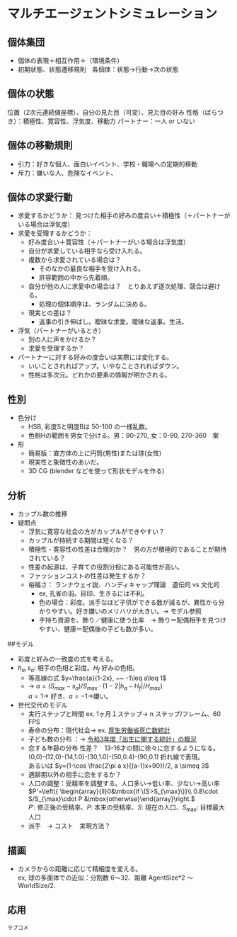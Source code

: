 # マルチエージェントシミュレーション
## 個体集団
* 個体の表現＋相互作用＋（環境条件）
* 初期状態、状態遷移規則　各個体：状態→行動→次の状態

## 個体の状態
位置（2次元連続値座標）、自分の見た目（可変）、見た目の好み
	性格（ばらつき）：積極性、寛容性、浮気度、移動力
	パートナー：一人 or いない

## 個体の移動規則
* 引力：好きな個人、面白いイベント、学校・職場への定期的移動
* 斥力：嫌いな人、危険なイベント、

## 個体の求愛行動
* 求愛するかどうか：
見つけた相手の好みの度合い＋積極性（＋パートナーがいる場合は浮気度）
* 求愛を受理するかどうか：
	* 	好み度合い＋寛容性（＋パートナーがいる場合は浮気度）
	* 	自分が求愛している相手なら受け入れる。
	*  	複数から求愛されている場合は？
		* そのなかの最良な相手を受け入れる。
		* 許容範囲の中から先着順。
	* 	自分が他の人に求愛中の場合は？　とりあえず逐次処理、競合は避ける。
		* 処理の個体順序は、ランダムに決める。
	* 現実との差は？
		* 返事の引き伸ばし。曖昧な求愛。曖昧な返事。生活。
* 浮気（パートナーがいるとき）
	* 別の人に声をかけるか？
	* 求愛を受理するか？
* パートナーに対する好みの度合いは実際には変化する。
	* いいことされればアップ。いやなことされればダウン。
	* 性格は多次元。どれかの要素の情報が明かされる。

## 性別
* 色分け
	* HSB, 彩度Sと明度Bは 50-100 の一様乱数。
	* 色相Hの範囲を男女で分ける。男：90-270, 女：0-90, 270-360　案
* 形
	* 簡易版：直方体の上に円筒(男性)または球(女性)
	* 現実性と象徴性のあいだ。
	* 3D CG (blender などを使って形状モデルを作る)

## 分析
* カップル数の推移
* 疑問点
	* 浮気に寛容な社会の方がカップルができやすい？
	* カップルが持続する期間は短くなる？
	* 積極性・寛容性の性差は合理的か？　男の方が積極的であることが期待されている？
	* 性差の起源は、子育ての役割分担にある可能性が高い。
	* ファッションコストの性差は発生するか？
	* 裕福さ： ランナウェイ説、ハンディキャップ理論　遺伝的 vs 文化的
		* ex, 孔雀の羽。目印、生きるには不利。
		* 色の場合：彩度。派手なほど子供ができる数が減るが、異性から分かりやすい。好き嫌いのメリハリが大きい。→ モデル参照
		* 手持ち資源を、飾り／健康に使う比率　→ 飾り＝配偶相手を見つけやすい、健康＝配偶後の子ども数が多い。

##モデル
* 	彩度と好みの一致度の式を考える。
* $h_a, s_a$: 相手の色相と彩度。$H_f$ 好みの色相。
	* 等高線の式 $y=\frac{a}{1-2x}, ~~ -1\leq a\leq 1$
	* → $a = (S_{max} - s_a)/S_{max} \cdot (1-2|h_a - H_f| / H_{max})$
	<br/> $a=1$→ 好き、$a=-1$→嫌い。
* 世代交代のモデル
	* 実行ステップと時間 ex. 1ヶ月１ステップ→ n ステップ/フレーム、60 FPS 
	* 寿命の分布：現代社会→ ex. [厚生労働省死亡数統計](https://www.mhlw.go.jp/toukei/saikin/hw/jinkou/geppo/nengai08/kekka3.html)
	* 子ども数の分布	：→ [令和3年度「出生に関する統計」の概況](https://www.mhlw.go.jp/toukei/saikin/hw/jinkou/tokusyu/syussyo07/dl/gaikyou.pdf)
	* 恋する年齢の分布 性差？　13-16才の間に徐々に恋するようになる。<br>
		(0,0)-(12,0)-(14,1.0)-(30,1.0)-(50,0.4)-(90,0.1) 折れ線で表現。<br>
		あるいは $y=(1-\cos \frac{2\pi a x}{(a-1)x+90})/2, a \simeq 3$
	* 適齢期以外の相手に恋をするか？
	* 人口の調整：受精率を調整する。人口多い→低い率、少ない→高い率<br>
		$P'=\left\{ \begin{array}{ll}0&\mbox{if \(S>S_{\max}\)}\\
		0.8\cdot S/S_{\max}\cdot P &\mbox{otherwise}\end{array}\right.$<br>
		$P'$: 修正後の受精率、$P$: 本来の受精率、$S$: 現在の人口、$S_{\max}$: 目標最大人口
	* 派手　→ コスト　実現方法？

## 描画
* カメラからの距離に応じて精細度を変える。<br>
	ex, 球の多面体での近似：分割数 6〜32、距離 AgentSize*2 〜 WorldSize/2.

## 応用
	ラブコメ